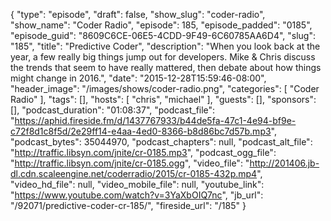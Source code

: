 {
  "type": "episode",
  "draft": false,
  "show_slug": "coder-radio",
  "show_name": "Coder Radio",
  "episode": 185,
  "episode_padded": "0185",
  "episode_guid": "8609C6CE-06E5-4CDD-9F49-6C60785AA6D4",
  "slug": "185",
  "title": "Predictive Coder",
  "description": "When you look back at the year, a few really big things jump out for developers. Mike & Chris discuss the trends that seem to have really mattered, then debate about how things might change in 2016.",
  "date": "2015-12-28T15:59:46-08:00",
  "header_image": "/images/shows/coder-radio.png",
  "categories": [
    "Coder Radio"
  ],
  "tags": [],
  "hosts": [
    "chris",
    "michael"
  ],
  "guests": [],
  "sponsors": [],
  "podcast_duration": "01:08:37",
  "podcast_file": "https://aphid.fireside.fm/d/1437767933/b44de5fa-47c1-4e94-bf9e-c72f8d1c8f5d/2e29ff14-e4aa-4ed0-8366-b8d86bc7d57b.mp3",
  "podcast_bytes": 35044970,
  "podcast_chapters": null,
  "podcast_alt_file": "http://traffic.libsyn.com/jnite/cr-0185.mp3",
  "podcast_ogg_file": "http://traffic.libsyn.com/jnite/cr-0185.ogg",
  "video_file": "http://201406.jb-dl.cdn.scaleengine.net/coderradio/2015/cr-0185-432p.mp4",
  "video_hd_file": null,
  "video_mobile_file": null,
  "youtube_link": "https://www.youtube.com/watch?v=3YaXbOIQ7nc",
  "jb_url": "/92071/predictive-coder-cr-185/",
  "fireside_url": "/185"
}

